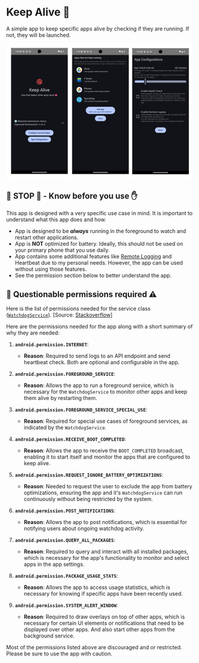 # Keep Alive 💓
A simple app to keep specific apps alive by checking if they are running. If not, they will be launched.

![Keep Alive App](assets/screenshots/app-demo-screenshots.png)


## 🛑 **STOP** 🛑 - Know before you use ✋
This app is designed with a very specific use case in mind. It is important to understand what this app does and how.

* App is designed to be **_always_** running in the foreground to watch and restart other applications.
* App is **NOT** optimized for battery. Ideally, this should not be used on your primary phone that you use daily.
* App contains some additional features like [Remote Logging](REMOTE-MONITORING.md) and Heartbeat due to my personal needs. However, the app can be used without using those features.
* See the permission section below to better understand the app.


## 🔐 Questionable permissions required ⚠️

Here is the list of permissions needed for the service class ([`WatchdogService`](https://github.com/hossain-khan/android-keep-alive/blob/main/app/src/main/java/dev/hossain/keepalive/service/WatchdogService.kt)). [Source: [Stackoverflow](https://android.stackexchange.com/a/258241/5002)]

Here are the permissions needed for the app along with a short summary of why they are needed:

1. **`android.permission.INTERNET`**:
   - **Reason**: Required to send logs to an API endpoint and send heartbeat check. Both are optional and configurable in the app.

2. **`android.permission.FOREGROUND_SERVICE`**:
   - **Reason**: Allows the app to run a foreground service, which is necessary for the `WatchdogService` to monitor other apps and keep them alive by restarting them.

3. **`android.permission.FOREGROUND_SERVICE_SPECIAL_USE`**:
   - **Reason**: Required for special use cases of foreground services, as indicated by the `WatchdogService`.

4. **`android.permission.RECEIVE_BOOT_COMPLETED`**:
   - **Reason**: Allows the app to receive the `BOOT_COMPLETED` broadcast, enabling it to start itself and monitor the apps that are configured to keep alive.

5. **`android.permission.REQUEST_IGNORE_BATTERY_OPTIMIZATIONS`**:
   - **Reason**: Needed to request the user to exclude the app from battery optimizations, ensuring the app and it's `WatchdogService` can run continuously without being restricted by the system.

6. **`android.permission.POST_NOTIFICATIONS`**:
   - **Reason**: Allows the app to post notifications, which is essential for notifying users about ongoing watchdog activity.

7. **`android.permission.QUERY_ALL_PACKAGES`**:
   - **Reason**: Required to query and interact with all installed packages, which is necessary for the app's functionality to monitor and select apps in the app settings.

8. **`android.permission.PACKAGE_USAGE_STATS`**:
   - **Reason**: Allows the app to access usage statistics, which is necessary for knowing if specific apps have been recently used.

9. **`android.permission.SYSTEM_ALERT_WINDOW`**:
   - **Reason**: Required to draw overlays on top of other apps, which is necessary for certain UI elements or notifications that need to be displayed over other apps. And also start other apps from the background service.

Most of the permissions listed above are discouraged and or restricted. Please be sure to use the app with caution.

